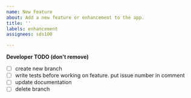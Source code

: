 ```yaml
---
name: New Feature
about: Add a new feature or enhancement to the app.
title: ''
labels: enhancement
assignees: sds100

---
```


**Developer TODO (don't remove)**
- [ ] create new branch
- [ ] write tests before working on feature. put issue number in comment
- [ ] update documentation
- [ ] delete branch
